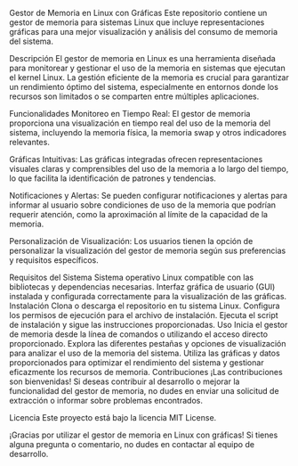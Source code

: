 
Gestor de Memoria en Linux con Gráficas
Este repositorio contiene un gestor de memoria para sistemas Linux que incluye representaciones gráficas para una mejor visualización y análisis del consumo de memoria del sistema.

Descripción
El gestor de memoria en Linux es una herramienta diseñada para monitorear y gestionar el uso de la memoria en sistemas que ejecutan el kernel Linux. La gestión eficiente de la memoria es crucial para garantizar un rendimiento óptimo del sistema, especialmente en entornos donde los recursos son limitados o se comparten entre múltiples aplicaciones.

Funcionalidades
Monitoreo en Tiempo Real: El gestor de memoria proporciona una visualización en tiempo real del uso de la memoria del sistema, incluyendo la memoria física, la memoria swap y otros indicadores relevantes.

Gráficas Intuitivas: Las gráficas integradas ofrecen representaciones visuales claras y comprensibles del uso de la memoria a lo largo del tiempo, lo que facilita la identificación de patrones y tendencias.

Notificaciones y Alertas: Se pueden configurar notificaciones y alertas para informar al usuario sobre condiciones de uso de la memoria que podrían requerir atención, como la aproximación al límite de la capacidad de la memoria.

Personalización de Visualización: Los usuarios tienen la opción de personalizar la visualización del gestor de memoria según sus preferencias y requisitos específicos.

Requisitos del Sistema
Sistema operativo Linux compatible con las bibliotecas y dependencias necesarias.
Interfaz gráfica de usuario (GUI) instalada y configurada correctamente para la visualización de las gráficas.
Instalación
Clona o descarga el repositorio en tu sistema Linux.
Configura los permisos de ejecución para el archivo de instalación.
Ejecuta el script de instalación y sigue las instrucciones proporcionadas.
Uso
Inicia el gestor de memoria desde la línea de comandos o utilizando el acceso directo proporcionado.
Explora las diferentes pestañas y opciones de visualización para analizar el uso de la memoria del sistema.
Utiliza las gráficas y datos proporcionados para optimizar el rendimiento del sistema y gestionar eficazmente los recursos de memoria.
Contribuciones
¡Las contribuciones son bienvenidas! Si deseas contribuir al desarrollo o mejorar la funcionalidad del gestor de memoria, no dudes en enviar una solicitud de extracción o informar sobre problemas encontrados.

Licencia
Este proyecto está bajo la licencia MIT License.

¡Gracias por utilizar el gestor de memoria en Linux con gráficas! Si tienes alguna pregunta o comentario, no dudes en contactar al equipo de desarrollo.
